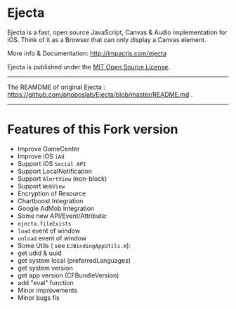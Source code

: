 # Ejecta

Ejecta is a fast, open source JavaScript, Canvas & Audio implementation for iOS. Think of it as a Browser that can only display a Canvas element.

More info & Documentation: http://impactjs.com/ejecta

Ejecta is published under the [MIT Open Source License](http://opensource.org/licenses/mit-license.php).

---------------

The REAMDME of original Ejecta : <https://github.com/phoboslab/Ejecta/blob/master/README.md> .

---------------
# Features of this Fork version

 - Improve GameCenter
 - Improve iOS `iAd`
 - Support iOS `Social API`
 - Support LocalNotification
 - Support `AlertView` (non-block)
 - Support `WebView`
 - Encryption of Resource
 - Chartboost Integration
 - Google AdMob Integration
 - Some new API/Event/Attribute:
  - `ejecta.fileExists`
  - `load` event of window
  - `unload` event of window
 - Some Utils ( see `EJBindingAppUtils.m`):
  - get udid & uuid
  - get system local (preferredLanguages)
  - get system version
  - get app version (CFBundleVersion)
  - add "eval" function
 - Minor improvements
 - Minor bugs fix

